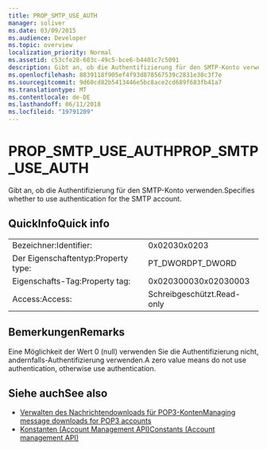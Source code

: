 ```yaml
---
title: PROP_SMTP_USE_AUTH
manager: soliver
ms.date: 03/09/2015
ms.audience: Developer
ms.topic: overview
localization_priority: Normal
ms.assetid: c53cfe28-603c-49c5-bce6-b4401c7c5091
description: Gibt an, ob die Authentifizierung für den SMTP-Konto verwenden.
ms.openlocfilehash: 8839118f905ef4f93d878567539c2831e38c3f7e
ms.sourcegitcommit: 9d60cd82b5413446e5bc8ace2cd689f683fb41a7
ms.translationtype: MT
ms.contentlocale: de-DE
ms.lasthandoff: 06/11/2018
ms.locfileid: "19791209"
---
```

# <a name="propsmtpuseauth"></a><span data-ttu-id="fa4f7-103">PROP_SMTP_USE_AUTH</span><span class="sxs-lookup"><span data-stu-id="fa4f7-103">PROP_SMTP_USE_AUTH</span></span>

<span data-ttu-id="fa4f7-104">Gibt an, ob die Authentifizierung für den SMTP-Konto verwenden.</span><span class="sxs-lookup"><span data-stu-id="fa4f7-104">Specifies whether to use authentication for the SMTP account.</span></span>
  
## <a name="quick-info"></a><span data-ttu-id="fa4f7-105">QuickInfo</span><span class="sxs-lookup"><span data-stu-id="fa4f7-105">Quick info</span></span>

|||
|:-----|:-----|
|<span data-ttu-id="fa4f7-106">Bezeichner:</span><span class="sxs-lookup"><span data-stu-id="fa4f7-106">Identifier:</span></span>  <br/> |<span data-ttu-id="fa4f7-107">0x0203</span><span class="sxs-lookup"><span data-stu-id="fa4f7-107">0x0203</span></span>  <br/> |
|<span data-ttu-id="fa4f7-108">Der Eigenschaftentyp:</span><span class="sxs-lookup"><span data-stu-id="fa4f7-108">Property type:</span></span>  <br/> |<span data-ttu-id="fa4f7-109">PT_DWORD</span><span class="sxs-lookup"><span data-stu-id="fa4f7-109">PT_DWORD</span></span>  <br/> |
|<span data-ttu-id="fa4f7-110">Eigenschafts-Tag:</span><span class="sxs-lookup"><span data-stu-id="fa4f7-110">Property tag:</span></span>  <br/> |<span data-ttu-id="fa4f7-111">0x02030003</span><span class="sxs-lookup"><span data-stu-id="fa4f7-111">0x02030003</span></span>  <br/> |
|<span data-ttu-id="fa4f7-112">Access:</span><span class="sxs-lookup"><span data-stu-id="fa4f7-112">Access:</span></span>  <br/> |<span data-ttu-id="fa4f7-113">Schreibgeschützt.</span><span class="sxs-lookup"><span data-stu-id="fa4f7-113">Read-only</span></span>  <br/> |
   
## <a name="remarks"></a><span data-ttu-id="fa4f7-114">Bemerkungen</span><span class="sxs-lookup"><span data-stu-id="fa4f7-114">Remarks</span></span>

<span data-ttu-id="fa4f7-115">Eine Möglichkeit der Wert 0 (null) verwenden Sie die Authentifizierung nicht, andernfalls-Authentifizierung verwenden.</span><span class="sxs-lookup"><span data-stu-id="fa4f7-115">A zero value means do not use authentication, otherwise use authentication.</span></span>
  
## <a name="see-also"></a><span data-ttu-id="fa4f7-116">Siehe auch</span><span class="sxs-lookup"><span data-stu-id="fa4f7-116">See also</span></span>

- [<span data-ttu-id="fa4f7-117">Verwalten des Nachrichtendownloads für POP3-Konten</span><span class="sxs-lookup"><span data-stu-id="fa4f7-117">Managing message downloads for POP3 accounts</span></span>](managing-message-downloads-for-pop3-accounts.md) 
- [<span data-ttu-id="fa4f7-118">Konstanten (Account Management API)</span><span class="sxs-lookup"><span data-stu-id="fa4f7-118">Constants (Account management API)</span></span>](constants-account-management-api.md)

